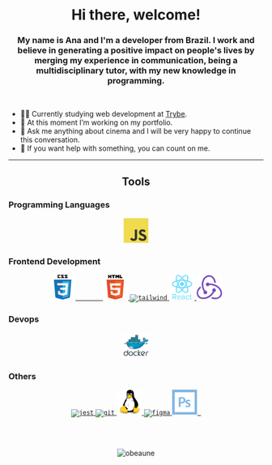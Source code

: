 <h1 align="center">Hi there, welcome!</h1>
<h3 align="center">My name is Ana and I'm a developer from Brazil. I work and believe in generating a positive impact on people's lives by merging my experience in communication, being a multidisciplinary tutor, with my new knowledge in programming.</h3>
<br>

- 👨‍💻 Currently studying web development at [Trybe](https://www.betrybe.com/).
- 🔭 At this moment I’m working on my portfolio.
- 💬 Ask me anything about cinema and I will be very happy to continue this conversation.
- 🌱 If you want help with something, you can count on me.

<hr>

## <p align="center">Tools</p>

### Programming Languages

<p align="center">
  <a href="https://devdocs.io/javascript/" target="_blank">
   <code><img height="50" src="https://raw.githubusercontent.com/devicons/devicon/master/icons/javascript/javascript-original.svg"></code>
  </a>
</p>

### Frontend Development

<p align="center">
  <a href="https://www.w3schools.com/css/" target="_blank" rel="noreferrer">
    <code><img src="https://raw.githubusercontent.com/devicons/devicon/master/icons/css3/css3-original-wordmark.svg" alt="css3" width="50" height="50"/>       </code>
  </a>

  <a href="https://www.w3.org/html/" target="_blank" rel="noreferrer">
    <code><img src="https://raw.githubusercontent.com/devicons/devicon/master/icons/html5/html5-original-wordmark.svg" alt="html5" width="50" height="50"/></code>
  </a>

  <a href="https://tailwindcss.com/" target="_blank" rel="noreferrer">
    <code><img src="https://www.vectorlogo.zone/logos/tailwindcss/tailwindcss-icon.svg" alt="tailwind" width="50" height="50"/></code>
  </a>
  
  <a href="https://reactjs.org/" target="_blank" rel="noreferrer">
    <code><img src="https://raw.githubusercontent.com/devicons/devicon/master/icons/react/react-original-wordmark.svg" alt="react" width="50" height="50"/></code>
  </a> 
  
  <a href="https://redux.js.org" target="_blank" rel="noreferrer">
    <code><img src="https://raw.githubusercontent.com/devicons/devicon/master/icons/redux/redux-original.svg" alt="redux" width="50" height="50"/></code>
  </a> 
</p>

### Devops

<p align="center">
  <a href="https://www.docker.com/" target="_blank" rel="noreferrer">
    <code><img src="https://raw.githubusercontent.com/devicons/devicon/master/icons/docker/docker-original-wordmark.svg" alt="docker" width="50" height="50"/></code>
  </a>
</p>

### Others

<p align="center">
  <a href="https://jestjs.io" target="_blank" rel="noreferrer">
    <code><img src="https://www.vectorlogo.zone/logos/jestjsio/jestjsio-icon.svg" alt="jest" width="50" height="50"/></code>
  </a>
  
  <a href="https://git-scm.com/" target="_blank" rel="noreferrer">
    <code><img src="https://www.vectorlogo.zone/logos/git-scm/git-scm-icon.svg" alt="git" width="50" height="50"/></code>
  </a>

  <a href="https://www.linux.org/" target="_blank" rel="noreferrer">
    <code><img src="https://raw.githubusercontent.com/devicons/devicon/master/icons/linux/linux-original.svg" alt="linux" width="50" height="50"/></code>
  </a>
  
  <a href="https://www.figma.com/" target="_blank" rel="noreferrer">
    <code><img src="https://www.vectorlogo.zone/logos/figma/figma-icon.svg" alt="figma" width="50" height="50"/></code>
  </a>
  
  <a href="https://www.photoshop.com/en" target="_blank" rel="noreferrer">
    <code><img src="https://raw.githubusercontent.com/devicons/devicon/master/icons/photoshop/photoshop-line.svg" alt="photoshop" width="50" height="50"/> </code>
  </a> 
</p>

<br><br>

<p align="center">
  <img src="https://github-readme-stats.vercel.app/api/top-langs?username=obeaune&show_icons=true&locale=en&layout=compact" alt="obeaune" />
</p>

